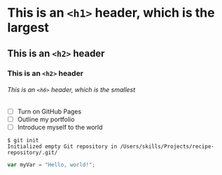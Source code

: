 # This is an `<h1>` header, which is the largest

## This is an `<h2>` header
### This is an `<h2>` header

###### This is an `<h6>` header, which is the smallest

- [ ] Turn on GitHub Pages
- [ ] Outline my portfolio
- [ ] Introduce myself to the world

```
$ git init
Initialized empty Git repository in /Users/skills/Projects/recipe-repository/.git/
```

``` javascript
var myVar = "Hello, world!";
```

